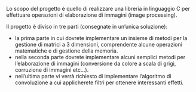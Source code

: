 Lo scopo del progetto è quello di realizzare una libreria in linguaggio C per effettuare operazioni di elaborazione di immagini (image processing).

Il progetto è diviso in tre parti (consegnate in un’unica soluzione): 
- la prima parte in cui dovrete implementare un insieme di metodi per la gestione di matrici a 3 dimensioni, comprendente alcune operazioni matematiche e di gestione della memoria.
- nella seconda parte dovrete implementare alcuni semplici metodi per l’elaborazione di immagini (conversione da colore a scala di grigi, corruzione di immagini etc…).
- nell’ultima parte vi verrà richiesto di implementare l’algoritmo di convoluzione a cui applicherete filtri per ottenere interessanti effetti.
